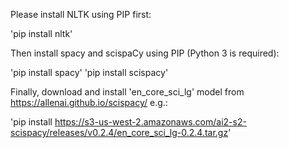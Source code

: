Please install NLTK using PIP first:

 'pip install nltk'

Then install spacy and scispaCy using PIP (Python 3 is required):

 'pip install spacy'
 'pip install scispacy'

Finally, download and install 'en_core_sci_lg' model from https://allenai.github.io/scispacy/
e.g.:

 'pip install https://s3-us-west-2.amazonaws.com/ai2-s2-scispacy/releases/v0.2.4/en_core_sci_lg-0.2.4.tar.gz'
